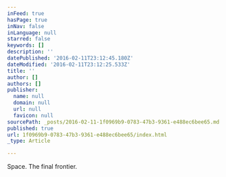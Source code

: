 ```yaml
---
inFeed: true
hasPage: true
inNav: false
inLanguage: null
starred: false
keywords: []
description: ''
datePublished: '2016-02-11T23:12:45.180Z'
dateModified: '2016-02-11T23:12:25.533Z'
title: ''
author: []
authors: []
publisher:
  name: null
  domain: null
  url: null
  favicon: null
sourcePath: _posts/2016-02-11-1f0969b9-0783-47b3-9361-e488ec6bee65.md
published: true
url: 1f0969b9-0783-47b3-9361-e488ec6bee65/index.html
_type: Article

---
```

Space. The final frontier.